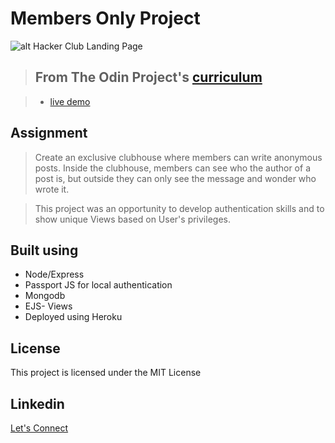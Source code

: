 # Members Only Project

![alt Hacker Club Landing Page](https://res.cloudinary.com/dhkbanegq/image/upload/v1642295849/avatars/hacker_home_oajgnv.jpg)

> ## From The Odin Project's [curriculum](https://www.theodinproject.com/paths/full-stack-javascript/courses/nodejs/lessons/members-only)

> - [live demo](https://hacker-club.herokuapp.com/)

## Assignment
> Create an exclusive clubhouse where members can write anonymous posts. Inside the clubhouse, members can see who the author of a post is, but outside they can only see the message and wonder who wrote it.

>This project was an opportunity to develop authentication skills and to show unique Views based on User's privileges.

## Built using
* Node/Express
* Passport JS for local authentication
* Mongodb
* EJS- Views
* Deployed using Heroku

## License
This project is licensed under the MIT License

## Linkedin
[Let's Connect](https://www.linkedin.com/in/oscar-harron-87228a164/)
